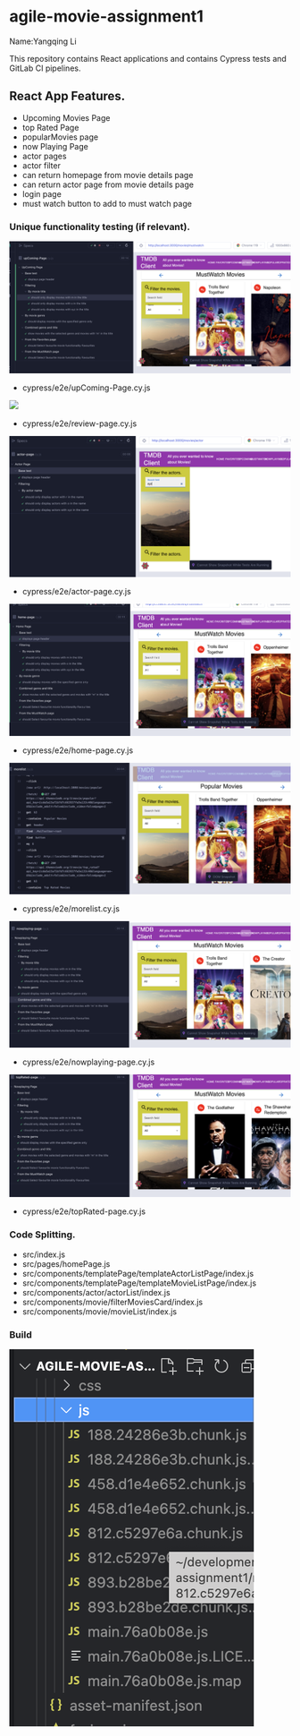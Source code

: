 # agile-movie-assignment1

Name:Yangqing Li

This repository contains React applications and contains Cypress tests and GitLab CI pipelines.

## React App Features.

+ Upcoming Movies Page
+ top Rated Page
+ popularMovies page
+ now Playing Page
+ actor pages
+ actor filter
+ can return homepage from movie details page
+ can return actor page from movie details page
+ login page 
+ must watch button to add to must watch page


### Unique functionality testing (if relevant).


![ ](./images/upcoming.png)

+ cypress/e2e/upComing-Page.cy.js

![ ](./images/review.png)

+ cypress/e2e/review-page.cy.js

![ ](./images/actorpagetest.png)

+ cypress/e2e/actor-page.cy.js

![ ](./images/homepagetest.png)

+ cypress/e2e/home-page.cy.js

![ ](./images/morelist.png)

+ cypress/e2e/morelist.cy.js

![ ](./images/nowplaying.png)

+ cypress/e2e/nowplaying-page.cy.js

![ ](./images/toprated.png)

+ cypress/e2e/topRated-page.cy.js

### Code Splitting.

+ src/index.js
+ src/pages/homePage.js
+ src/components/templatePage/templateActorListPage/index.js
+ src/components/templatePage/templateMovieListPage/index.js
+ src/components/actor/actorList/index.js
+ src/components/movie/filterMoviesCard/index.js
+ src/components/movie/movieList/index.js

### Build 
![ ](./images/build.png)